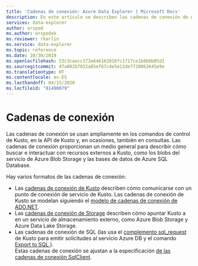 ```yaml
---
title: 'Cadenas de conexión: Azure Data Explorer | Microsoft Docs'
description: En este artículo se describen las cadenas de conexión de Azure Data Explorer.
services: data-explorer
author: orspod
ms.author: orspodek
ms.reviewer: rkarlin
ms.service: data-explorer
ms.topic: reference
ms.date: 10/30/2019
ms.openlocfilehash: 53c3caecc373a646162016fc1717ce1b0b0b85d1
ms.sourcegitcommit: 47a002b7032a05ef67c4e5e12de7720062645e9e
ms.translationtype: HT
ms.contentlocale: es-ES
ms.lasthandoff: 04/15/2020
ms.locfileid: "81490079"
---
```

# <a name="connection-strings"></a>Cadenas de conexión

Las cadenas de conexión se usan ampliamente en los comandos de control de Kusto, en la API de Kusto y, en ocasiones, también en consultas.
Las cadenas de conexión proporcionan un medio general para describir cómo buscar e interactuar con recursos externos a Kusto, como los blobs del servicio de Azure Blob Storage y las bases de datos de Azure SQL Database.

Hay varios formatos de las cadenas de conexión:

* Las [cadenas de conexión de Kusto](./kusto.md) describen cómo comunicarse con un punto de conexión de servicio de Kusto.
  Las cadenas de conexión de Kusto se modelan siguiendo el [modelo de cadenas de conexión de ADO.NET](https://docs.microsoft.com/dotnet/framework/data/adonet/connection-string-syntax).
* Las [cadenas de conexión de Storage](./storage.md) describen cómo apuntar Kusto a en un servicio de almacenamiento externo, como Azure Blob Storage y Azure Data Lake Storage.
* Las cadenas de conexión de SQL (las usa el [complemento sql_request](../../query/sqlrequestplugin.md) de Kusto para emitir solicitudes al servicio Azure DB y el comando [Export to SQL ](../../management/data-export/export-data-to-sql.md)).  
  Estas cadenas de conexión se ajustan a la especificación [de las cadenas de conexión SqlClient](https://docs.microsoft.com/dotnet/framework/data/adonet/connection-string-syntax#sqlclient-connection-strings).